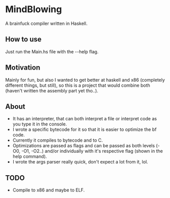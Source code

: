 # MindBlowing
A brainfuck compiler written in Haskell.

## How to use
Just run the Main.hs file with the --help flag.

## Motivation
Mainly for fun, but also I wanted to get better at haskell and x86 (completely different things, but still), so this is a project that would combine both (haven't written the assembly part yet tho..).

## About
- It has an interpreter, that can both interpret a file or interpret code as you type it in the console.
- I wrote a specific bytecode for it so that it is easier to optimize the bf code.
- Currently it compiles to bytecode and to C.
- Optimizations are passed as flags and can be passed as both levels (-O0, -O1, -O2..) and/or individually with it's respective flag (shown in the help command).
- I wrote the args parser really quick, don't expect a lot from it, lol.

## TODO
- Compile to x86 and maybe to ELF.
